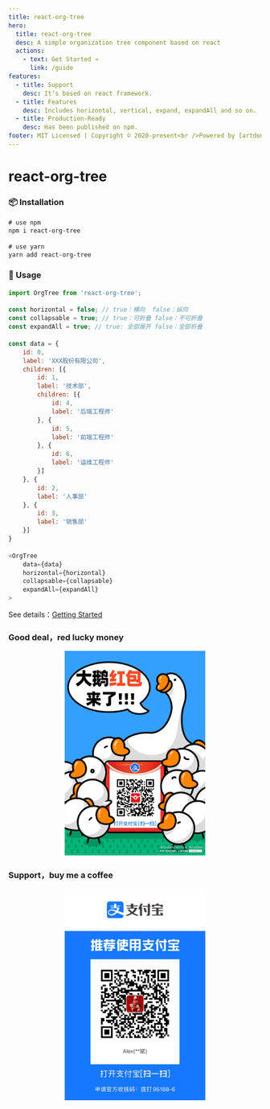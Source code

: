 ```yaml
---
title: react-org-tree
hero:
  title: react-org-tree
  desc: A simple organization tree component based on react
  actions:
    - text: Get Started →
      link: /guide
features:
  - title: Support
    desc: It‘s based on react framework.
  - title: Features
    desc: Includes horizontal, vertical, expand, expandAll and so on.
  - title: Production-Ready
    desc: Has been published on npm.
footer: MIT Licensed | Copyright © 2020-present<br />Powered by [artdong](https://github.com/artdong)
---
```


# react-org-tree

### 📦 Installation

```
# use npm
npm i react-org-tree

# use yarn
yarn add react-org-tree
```
### 🔨 Usage

``` js
import OrgTree from 'react-org-tree';

const horizontal = false; // true：横向  false：纵向
const collapsable = true; // true：可折叠 false：不可折叠 
const expandAll = true; // true: 全部展开 false：全部折叠 

const data = {
    id: 0,
    label: 'XXX股份有限公司',
    children: [{
        id: 1,
        label: '技术部',
        children: [{
            id: 4,
            label: '后端工程师'
        }, {
            id: 5,
            label: '前端工程师'
        }, {
            id: 6,
            label: '运维工程师'
        }]
    }, {
        id: 2,
        label: '人事部'
    }, {
        id: 3,
        label: '销售部'
    }]
}

<OrgTree
    data={data}
    horizontal={horizontal}
    collapsable={collapsable}
    expandAll={expandAll}
>
```

See details：[Getting Started](/guide)

### Good deal，red lucky money

<p align='center'>
<img src='https://raw.githubusercontent.com/artdong/react-org-tree/master/img/hb.jpeg' width='280' alt='hb.jpeg'>
</p>

### Support，buy me a coffee

<p align='center'>
<img src='https://raw.githubusercontent.com/artdong/react-org-tree/master/img/dashang.jpeg' width='280' alt='dashang.jpeg'>
</p>